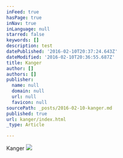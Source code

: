 ```yaml
---
inFeed: true
hasPage: true
inNav: true
inLanguage: null
starred: false
keywords: []
description: test
datePublished: '2016-02-10T20:37:24.643Z'
dateModified: '2016-02-10T20:36:55.687Z'
title: Kanger
author: []
authors: []
publisher:
  name: null
  domain: null
  url: null
  favicon: null
sourcePath: _posts/2016-02-10-kanger.md
published: true
url: kanger/index.html
_type: Article

---
```

Kanger
![](https://the-grid-user-content.s3-us-west-2.amazonaws.com/a6e6bf21-5f46-48f3-b0e4-712947e3f091.jpg)